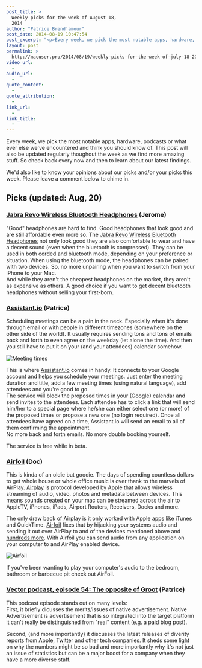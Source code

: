 ```yaml
---
post_title: >
  Weekly picks for the week of August 18,
  2014
author: "Patrice Brend'amour"
post_date: 2014-08-19 10:47:54
post_excerpt: "<p>Every week, we pick the most notable apps, hardware, podcasts or what ever else we've encountered and think you should know of. This post will also be updated regularly thoughout the week as we find more amazing stuff. So check back every now and then to learn about our latest findings.</p><p>Our picks this week:</p><ul><li>Jabra Revo Wireless Bluetooth Headphones</li><li>Assistant.io</li><li>Airfoil</li><li>Vector podcast, episode 54</li></ul>"
layout: post
permalink: >
  http://macuser.pro/2014/08/19/weekly-picks-for-the-week-of-july-18-2014/
video_url:
  - 
audio_url:
  - 
quote_content:
  - 
quote_attribution:
  - 
link_url:
  - 
link_title:
  - 
---
```

Every week, we pick the most notable apps, hardware, podcasts or what ever else we've encountered and think you should know of. This post will also be updated regularly thoughout the week as we find more amazing stuff. So check back every now and then to learn about our latest findings.

We'd also like to know your opinions about our picks and/or your picks this week. Please leave a comment below to chime in.

<h2>Picks (updated: Aug, 20)</h2>

<h3><a href="http://www.amazon.com/Jabra-REVO-Wireless-Bluetooth-Headphones/dp/B00BFO14W8/">Jabra Revo Wireless Bluetooth Headphones</a> (Jerome)</h3>

"Good" headphones are hard to find. Good headphones that look good and are still affordable even more so. The <a href="http://www.amazon.com/Jabra-REVO-Wireless-Bluetooth-Headphones/dp/B00BFO14W8/">Jabra Revo Wireless Bluetooth Headphones</a> not only look good they are also comfortable to wear and have a decent sound (even when the bluetooth is compressed). They can be used in both corded and bluetooth mode, depending on your preference or situation. When using the bluetooth mode, the headphones can be paired with two devices. So, no more unpairing when you want to switch from your iPhone to your Mac.<br />
And while they aren't the cheapest headphones on the market, they aren't as expensive as others. A good choice if you want to get decent bluetooth headphones without selling your first-born.

<h3><a href="http://assistant.io">Assistant.io</a> (Patrice)</h3>

Scheduling meetings can be a pain in the neck. Especially when it's done through email or with people in different timezones (somewhere on the other side of the world). It usually requires sending tons and tons of emails back and forth to even agree on the weekday (let alone the time). And then you still have to put it on your (and your attendees) calendar somehow.

<img src="/wp-content/uploads/2014/08/Assistant.io-Invite.png" alt="Meeting times" />

This is where <a href="http://assistant.io">Assistant.io</a> comes in handy. It connects to your Google account and helps you schedule your meetings. Just enter the meeting duration and title, add a few meeting times (using natural language), add attendees and you're good to go.<br />
The service will block the proposed times in your (Google) calendar and send invites to the attendees. Each attendee has to click a link that will send him/her to a special page where he/she can either select one (or more) of the proposed times or propose a new one (no login required). Once all attendees have agreed on a time, Assistant.io will send an email to all of them confirming the appointment.<br />
No more back and forth emails. No more double booking yourself.

The service is free while in beta.

<h3><a href="http://rogueamoeba.com/airfoil/" title="Rouge Amoeba Airfoil">Airfoil</a> (Doc)</h3>

This is kinda of an oldie but goodie. The days of spending countless dollars to get whole house or whole office music is over thank to the marvels of AirPlay. <a href="https://www.apple.com/airplay/" title="Airplay">Airplay</a> is protocol developed by Apple that allows wireless streaming of audio, video, photos and metadata between devices. This means sounds created on your mac can be streamed across the air to AppleTV, iPhones, iPads, Airport Routers, Receivers, Docks and more.

The only draw back of Airplay is it only worked with Apple apps like iTunes and QuickTime. <a href="http://rogueamoeba.com/airfoil/mac/" title="Airfoil for Mac">Airfoil</a> fixes that by hijacking your systems audio and sending it out over AirPlay to and of the devices mentioned above and <a href="http://rogueamoeba.com/airfoil/speakers.php" title="Airfoil compatible devices">hundreds more</a>. With Airfoil you can send audio from any application on your computer to and AirPlay enabled device.

<img src="/wp-content/uploads/2014/08/infographic.png" alt="Airfoil" />

If you've been wanting to play your computer's audio to the bedroom, bathroom or barbecue pit check out AirFoil.

<h3><a href="http://www.imore.com/54-opposite-groot">Vector podcast, episode 54: The opposite of Groot</a> (Patrice)</h3>

This podcast episode stands out on many levels:<br />
First, it briefly dicusses the merits/issues of native advertisement. Native Advertisement is advertisement that is so integrated into the target platform it can't really be distinguished from "real" content (e.g. a paid blog post).

Second, (and more importantly) it discusses the latest releases of diverity reports from Apple, Twitter and other tech companies. It sheds some light on why the numbers might be so bad and more importantly why it's not just an issue of statistics but can be a major boost for a company when they have a more diverse staff.